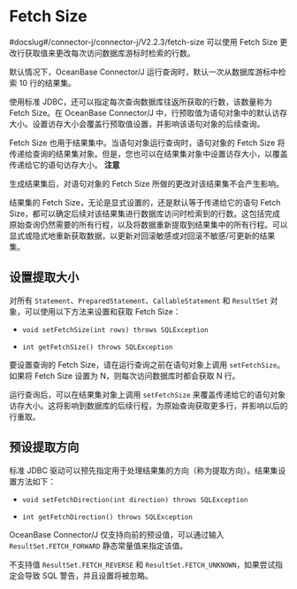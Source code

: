 Fetch Size 
===============================
#docslug#/connector-j/connector-j/V2.2.3/fetch-size
可以使用 Fetch Size 更改行获取值来更改每次访问数据库游标时检索的行数。

默认情况下，OceanBase Connector/J 运行查询时，默认一次从数据库游标中检索 10 行的结果集。

使用标准 JDBC，还可以指定每次查询数据库往返所获取的行数，该数量称为 Fetch Size。在 OceanBase Connector/J 中，行预取值为语句对象中的默认访存大小。设置访存大小会覆盖行预取值设置，并影响该语句对象的后续查询。

Fetch Size 也用于结果集中。当语句对象运行查询时，语句对象的 Fetch Size 将传递给查询的结果集对象。但是，您也可以在结果集对象中设置访存大小，以覆盖传递给它的语句访存大小。
**注意**



生成结果集后，对语句对象的 Fetch Size 所做的更改对该结果集不会产生影响。

结果集的 Fetch Size，无论是显式设置的，还是默认等于传递给它的语句 Fetch Size，都可以确定后续对该结果集进行数据库访问时检索到的行数。这包括完成原始查询仍然需要的所有行程，以及将数据重新提取到结果集中的所有行程。可以显式或隐式地重新获取数据，以更新对回滚敏感或对回滚不敏感/可更新的结果集。

设置提取大小 
------------------------

对所有 `Statement`、`PreparedStatement`、`CallableStatement` 和 `ResultSet` 对象，可以使用以下方法来设置和获取 Fetch Size：

* `void setFetchSize(int rows) throws SQLException`

  

* `int getFetchSize() throws SQLException`

  




要设置查询的 Fetch Size，请在运行查询之前在语句对象上调用 `setFetchSize`。如果将 Fetch Size 设置为 N，则每次访问数据库时都会获取 N 行。

运行查询后，可以在结果集对象上调用 `setFetchSize` 来覆盖传递给它的语句对象访存大小。这将影响到数据库的后续行程，为原始查询获取更多行，并影响以后的行重取。

预设提取方向 
------------------------

标准 JDBC 驱动可以预先指定用于处理结果集的方向（称为提取方向）。结果集设置方法如下：

* `void setFetchDirection(int direction) throws SQLException`

  

* `int getFetchDirection() throws SQLException`

  




OceanBase Connector/J 仅支持向前的预设值，可以通过输入 `ResultSet.FETCH_FORWARD` 静态常量值来指定该值。

不支持值 `ResultSet.FETCH_REVERSE` 和 `ResultSet.FETCH_UNKNOWN`，如果尝试指定会导致 SQL 警告，并且设置将被忽略。
